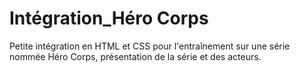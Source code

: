 # Intégration_Héro Corps

Petite intégration en HTML et CSS pour l'entraînement sur une série nommée Héro Corps, présentation de la série et des acteurs.
